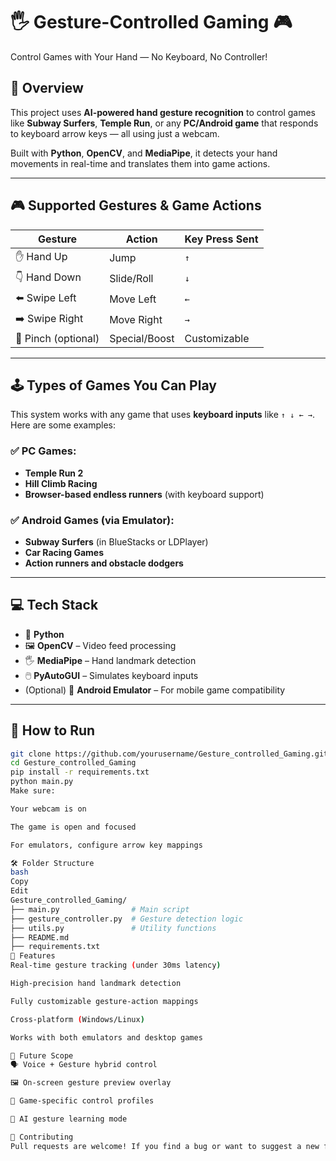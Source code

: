 # 🖐 Gesture-Controlled Gaming 🎮  
Control Games with Your Hand — No Keyboard, No Controller!

## 📌 Overview  
This project uses **AI-powered hand gesture recognition** to control games like **Subway Surfers**, **Temple Run**, or any **PC/Android game** that responds to keyboard arrow keys — all using just a webcam.

Built with **Python**, **OpenCV**, and **MediaPipe**, it detects your hand movements in real-time and translates them into game actions.

---

## 🎮 Supported Gestures & Game Actions

| Gesture        | Action         | Key Press Sent |
|----------------|----------------|----------------|
| ✋ Hand Up      | Jump           | `↑`            |
| 👇 Hand Down    | Slide/Roll     | `↓`            |
| ⬅️ Swipe Left   | Move Left      | `←`            |
| ➡️ Swipe Right  | Move Right     | `→`            |
| 🤏 Pinch (optional) | Special/Boost | Customizable  |

---

## 🕹️ Types of Games You Can Play

This system works with any game that uses **keyboard inputs** like `↑ ↓ ← →`. Here are some examples:

### ✅ PC Games:
- **Temple Run 2**
- **Hill Climb Racing**
- **Browser-based endless runners** (with keyboard support)

### ✅ Android Games (via Emulator):
- **Subway Surfers** (in BlueStacks or LDPlayer)
- **Car Racing Games**
- **Action runners and obstacle dodgers**

---

## 💻 Tech Stack

- 🧠 **Python**
- 🖼️ **OpenCV** – Video feed processing
- 🖐️ **MediaPipe** – Hand landmark detection
- 🖱️ **PyAutoGUI** – Simulates keyboard inputs
- (Optional) 📱 **Android Emulator** – For mobile game compatibility

---

## 🚀 How to Run

```bash
git clone https://github.com/yourusername/Gesture_controlled_Gaming.git
cd Gesture_controlled_Gaming
pip install -r requirements.txt
python main.py
Make sure:

Your webcam is on

The game is open and focused

For emulators, configure arrow key mappings

🛠️ Folder Structure
bash
Copy
Edit
Gesture_controlled_Gaming/
├── main.py                # Main script
├── gesture_controller.py  # Gesture detection logic
├── utils.py               # Utility functions
├── README.md
├── requirements.txt
🌟 Features
Real-time gesture tracking (under 30ms latency)

High-precision hand landmark detection

Fully customizable gesture-action mappings

Cross-platform (Windows/Linux)

Works with both emulators and desktop games

🧠 Future Scope
🗣️ Voice + Gesture hybrid control

🖼️ On-screen gesture preview overlay

🎯 Game-specific control profiles

🤖 AI gesture learning mode

🙌 Contributing
Pull requests are welcome! If you find a bug or want to suggest a new feature, feel free to open an issue.
